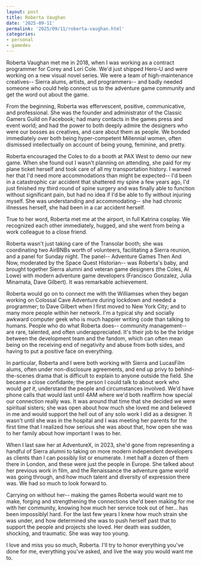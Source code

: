 ```yaml
---
layout: post
title: Roberta Vaughan
date: '2025-09-11'
permalink: '2025/09/11/roberta-vaughan.html'
categories:
- personal
- gamedev
---
```


Roberta Vaughan met me in 2018, when I was working as a contract
programmer for Corey and Lori Cole. We'd just shipped Hero-U and were
working on a new visual novel series. We were a team of
high-maintenance creatives-- Sierra alums, artists, and programmers--
and badly needed someone who could help connect us to the adventure
game community and get the word out about the game.

From the beginning, Roberta was effervescent, positive, communicative,
and professional. She was the founder and administrator of the Classic
Gamers Guild on Facebook; had many contacts in the games press and
event world; and had the power to both deeply admire the designers who
were our bosses as creatives, and care about them as people. We bonded
immediately over both being hyper-competent Millennial women, often
dismissed intellectually on account of being young, feminine, and
pretty.

Roberta encouraged the Coles to do a booth at PAX West to demo our new
game. When she found out I wasn't planning on attending, she paid for
my plane ticket herself and took care of all my transportation
history. I warned her that I'd need more accommodations than might be
expected-- I'd been in a catastrophic car accident that shattered my
spine a few years ago, I'd just finished my third round of spine
surgery and was finally able to function without significant pain, but
had no idea if I'd be able to fly without injuring myself. She was
understanding and accommodating-- she had chronic illnesses herself,
she had been in a car accident herself.

True to her word, Roberta met me at the airport, in full Katrina
cosplay. We recognized each other immediately, hugged, and she went
from being a work colleague to a close friend.

Roberta wasn't just taking care of the Transolar booth; she was
coordinating two AirBNBs worth of volunteers, facilitating a Sierra
reunion, and a panel for Sunday night. The panel-- Adventure Games
Then And Now, moderated by the Space Quest Historian-- was Roberta's
baby, and brought together Sierra alumni and veteran game designers
(the Coles, Al Lowe) with modern adventure game developers (Francisco
Gonzalez, Julia Minamata, Dave Gilbert). It was remarkable
achievement.

Roberta would go on to connect me with the Williamses when they began
working on Colossal Cave Adventure during lockdown and needed a
programmer; to Dave Gilbert when I first moved to New York City; and
to many more people within her network. I'm a typical shy and socially
awkward computer geek who is much happier writing code than talking to
humans. People who do what Roberta does-- community management-- are rare,
talented, and often underappreciated. It's their job to be the bridge
between the development team and the fandom, which can often mean
being on the receiving end of negativity and abuse from both sides,
and having to put a positive face on everything. 

In particular, Roberta and I were both working with Sierra and
LucasFilm alums, often under non-disclosure agreements, and end up
privy to behind-the-scenes drama that is difficult to explain to
anyone outside the field. She became a close confidante; the person I
could talk to about work who would *get it*, understand the people and
circumstances involved. We'd have phone calls that would last until
4AM where we'd both reaffirm how special our connection really was. It
was around that time that she decided we were spiritual sisters; she
was open about how much she loved me and believed in me and would
support the hell out of any solo work I did as a designer. It wasn't
until she was in the hospital and I was meeting her parents for the
first time that I realized how serious she was about that, how open
she was to her family about how important I was to her.

When I last saw her at AdventureX, in 2023, she'd gone from
representing a handful of Sierra alumni to taking on more modern
independent developers as clients than I can possibly list or
enumerate. I met half a dozen of them there in London, and these were
just the people in Europe. She talked about her previous work in film,
and the Renaissance the adventure game world was going through, and
how much talent and diversity of expression there was. We had so much
to look forward to.

Carrying on without her-- making the games Roberta would want me to
make, forging and strengthening the connections she'd been making for
me with her community, knowing how much her service took out of
her... has been impossiblyl hard. For the last few years I knew how
much strain she was under, and how determined she was to push herself
past that to support the people and projects she loved. Her death was
sudden, shocking, and traumatic. She was way too young.

I love and miss you so much, Roberta. I'll try to honor everything
you've done for me, everything you've asked, and live the way you
would want me to.
